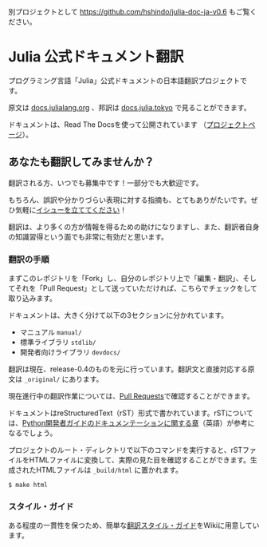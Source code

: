 別プロジェクトとして https://github.com/hshindo/julia-doc-ja-v0.6 もご覧ください。

Julia 公式ドキュメント翻訳
==========================

プログラミング言語「Julia」公式ドキュメントの日本語翻訳プロジェクトです。

原文は [docs.julialang.org](http://docs.julialang.org) 、邦訳は [docs.julia.tokyo](http://docs.julia.tokyo) で見ることができます。

ドキュメントは、Read The Docsを使って公開されています （[プロジェクトページ](https://readthedocs.org/projects/julia-doc-ja)）。


## あなたも翻訳してみませんか？

翻訳される方、いつでも募集中です！一部分でも大歓迎です。

もちろん、誤訳や分かりづらい表現に対する指摘も、とてもありがたいです。ぜひ気軽に[イシューを立ててください](https://github.com/JuliaTokyo/julia-doc-ja/issues)！

翻訳は、より多くの方が情報を得るための助けになりますし、また、翻訳者自身の知識習得という面でも非常に有効だと思います。

### 翻訳の手順

まずこのレポジトリを「Fork」し、自分のレポジトリ上で「編集・翻訳」、そしてそれを「Pull Request」として送っていただければ、こちらでチェックをして取り込みます。

ドキュメントは、大きく分けて以下の3セクションに分かれています。

* マニュアル `manual/`
* 標準ライブラリ `stdlib/`
* 開発者向けライブラリ `devdocs/`

翻訳は現在、release-0.4のものを元に行っています。翻訳文と直接対応する原文は `_original/` にあります。

現在進行中の翻訳作業については、[Pull Requests](https://github.com/JuliaTokyo/julia-doc-ja/pulls)で確認することができます。

ドキュメントはreStructuredText（rST）形式で書かれています。rSTについては、[Python開発者ガイドのドキュメンテーションに関する章](https://docs.python.org/devguide/documenting.html)（英語）が参考になるでしょう。

プロジェクトのルート・ディレクトリで以下のコマンドを実行すると、rSTファイルをHTMLファイルに変換して、実際の見た目を確認することができます。生成されたHTMLファイルは `_build/html` に置かれます。

```
$ make html
```


### スタイル・ガイド

ある程度の一貫性を保つため、簡単な[翻訳スタイル・ガイド](https://github.com/JuliaTokyo/julia-doc-ja/wiki/%E7%BF%BB%E8%A8%B3%E3%82%B9%E3%82%BF%E3%82%A4%E3%83%AB%E3%83%BB%E3%82%AC%E3%82%A4%E3%83%89)をWikiに用意しています。
